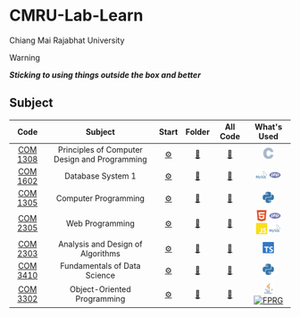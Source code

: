 # CMRU-Lab-Learn

Chiang Mai Rajabhat University

<!-- prettier-ignore -->
> [!WARNING]
> ***Sticking to using things outside the box and better***

## Subject

<!-- prettier-ignore-start -->
<!-- course-start -->

|Code|Subject|Start|Folder|All Code|What's Used|
 |:---:|:---:|:---:|:---:|:---:|:---:|
| [COM 1308](https://reg.cmru.ac.th/registrar/class_info_5.asp?courseid=16390) | Principles of Computer Design and Programming | [⚙️](./COM-1308/README.md) | [📁](./COM-1308/) | [📑](./COM-1308/LIST.md) | <a href="#" target="_blank"><img width="20px" src="./resources/c.svg" alt="C"/></a> |
| [COM 1602](https://reg.cmru.ac.th/registrar/class_info_5.asp?courseid=16391) | Database System 1 | [⚙️](./COM-1602/README.md) | [📁](./COM-1602/) | [📑](./COM-1602/LIST.md) | <a href="#" target="_blank"><img width="20px" src="./resources/sql.svg" alt="MySQL"/></a>  <a href="#" target="_blank"><img width="20px" src="./resources/php.svg" alt="PHP"/></a> |
| [COM 1305](https://reg.cmru.ac.th/registrar/class_info_5.asp?courseid=2784) | Computer Programming | [⚙️](./COM-1305/README.md) | [📁](./COM-1305/) | [📑](./COM-1305/LIST.md) | <a href="#" target="_blank"><img width="20px" src="./resources/py.svg" alt="Python"/></a> |
| [COM 2305](https://reg.cmru.ac.th/registrar/class_info_5.asp?courseid=16401) | Web Programming | [⚙️](./COM-2305/README.md) | [📁](./COM-2305/) | [📑](./COM-2305/LIST.md) | <a href="#" target="_blank"><img width="20px" src="./resources/html.svg" alt="HTML5"/></a> <a href="#" target="_blank"><img width="20px" src="./resources/php.svg" alt="PHP"/></a> <a href="#" target="_blank"><img width="20px" src="./resources/js.svg" alt="JavaScript"/></a> <a href="#" target="_blank"><img width="20px" src="./resources/sql.svg" alt="MySQL"/></a> |
| [COM 2303](https://reg.cmru.ac.th/registrar/class_info_5.asp?courseid=2814) | Analysis and Design of Algorithms | [⚙️](./COM-2303/README.md) | [📁](./COM-2303/) | [📑](./COM-2303/LIST.md) | <a href="#" target="_blank"><img width="20px" src="./resources/ts.svg" alt="TypeScript"/></a> |
| [COM 3410](https://reg.cmru.ac.th/registrar/class_info_5.asp?courseid=16405) | Fundamentals of Data Science | [⚙️](./COM-3410/README.md) | [📁](./COM-3410/) | [📑](./COM-3410/LIST.md) | <a href="#" target="_blank"><img width="20px" src="./resources/py.svg" alt="Python"/></a> |
| [COM 3302](https://reg.cmru.ac.th/registrar/class_info_5.asp?courseid=2882) | Object-Oriented Programming | [⚙️](./COM-3302/README.md) | [📁](./COM-3302/) | [📑](./COM-3302/LIST.md) | <a href="#" target="_blank"><img width="20px" src="./resources/java.svg" alt="JAVA"/></a> <a href="#" target="_blank"><img width="20px" src="./resources/fprg.ico" alt="FPRG"/></a> |

<!-- course-end -->
<!-- prettier-ignore-end -->
